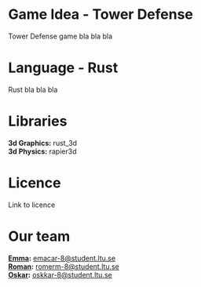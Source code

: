 # Game Idea - Tower Defense
Tower Defense game bla bla bla

# Language - Rust
Rust bla bla bla

# Libraries
**3d Graphics:** rust_3d    
**3d Physics:** rapier3d

# Licence
Link to licence

# Our team
**[Emma](https://github.com/emmeth99):** emacar-8@student.ltu.se  
**[Roman](https://github.com/Cloud327):** romerm-8@student.ltu.se     
**[Oskar](https://github.com/tomatis55):** oskkar-8@student.ltu.se   


